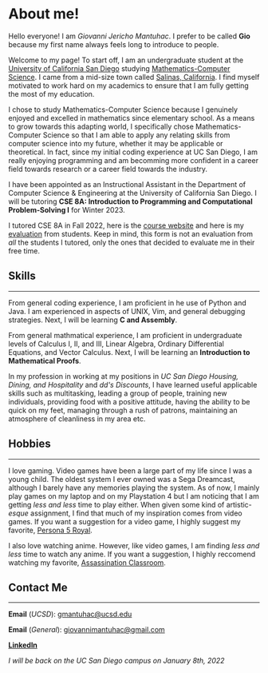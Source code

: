 # About me!

Hello everyone! I am *Giovanni Jericho Mantuhac*. I prefer to be called **Gio** because my first name always feels long to introduce to people. 

Welcome to my page! To start off, I am an undergraduate student at the [University of California San Diego](https://ucsd.edu/) studying [Mathematics-Computer Science](https://math.ucsd.edu/students/undergraduate/ma30-math-computer-science-b-s/). I came from a mid-size town called [Salinas, California](https://goo.gl/maps/9GdQRhixtecGmD4V6). I find myself motivated to work hard on my academics to ensure that I am fully getting the most of my education. 

I chose to study Mathematics-Computer Science because I genuinely enjoyed and excelled in mathematics since elementary school. As a means to grow towards this adapting world, I specifically chose Mathematics-Computer Science so that I am able to apply any relating skills from computer science into my future, whether it may be applicable or theoretical. In fact, since my initial coding experience at UC San Diego, I am really enjoying programming and am becomming more confident in a career field towards research or a career field towards the industry.

I have been appointed as an Instructional Assistant in the Department of Computer Science & Engineering at the University of California San Diego. I will be tutoring **CSE 8A: Introduction to Programming and Computational Problem-Solving I** for Winter 2023.

I tutored CSE 8A in Fall 2022, here is the [course website](https://sites.google.com/eng.ucsd.edu/cse8afall2022/home) and here is my [evaluation](https://drive.google.com/file/d/1DWDbvCpSdm2Vvc9-UUA3T7Tp1sVlZbeJ/view?usp=sharing) from students. Keep in mind, this form is not an evaluation from *all* the students I tutored, only the ones that decided to evaluate me in their free time.

## Skills
---
From general coding experience, I am proficient in he use of Python and Java. I am experienced in aspects of UNIX, Vim, and general debugging strategies. Next, I will be learning **C and Assembly**.

From general mathmatical experience, I am proficient in undergraduate levels of Calculus I, II, and III, Linear Algebra, Ordinary Differential Equations, and Vector Calculus. Next, I will be learning an **Introduction to Mathematical Proofs**.

In my profession in working at my positions in *UC San Diego Housing, Dining, and Hospitality* and *dd's Discounts*, I have learned useful applicable skills such as multitasking, leading a group of people, training new individuals, providing food with a positive attitude, having the ability to be quick on my feet, managing through a rush of patrons, maintaining an atmosphere of cleanliness in my area etc.

## Hobbies
---
I love gaming. Video games have been a large part of my life since I was a young child. The oldest system I ever owned was a Sega Dreamcast, although I barely have any memories playing the system. As of now, I mainly play games on my laptop and on my Playstation 4 but I am noticing that I am getting *less and less* time to play either. When given some kind of artistic-*esque* assignment, I find that much of my inspiration comes from video games. If you want a suggestion for a video game, I highly suggest my favorite, [Persona 5 Royal](https://youtu.be/vWWy7V9rCrA).

I also love watching anime. However, like video games, I am finding *less and less* time to watch any anime. If you want a suggestion, I highly reccomend watching my favorite, [Assassination Classroom](https://myanimelist.net/anime/24833/Ansatsu_Kyoushitsu?q=assassin&cat=anime).

## Contact Me
--- 
**Email** (*UCSD*): gmantuhac@ucsd.edu

**Email** (*General*): giovannimantuhac@gmail.com

**[LinkedIn](https://www.linkedin.com/in/giovanni-mantuhac/)**

*I will be back on the UC San Diego campus on January 8th, 2022*


